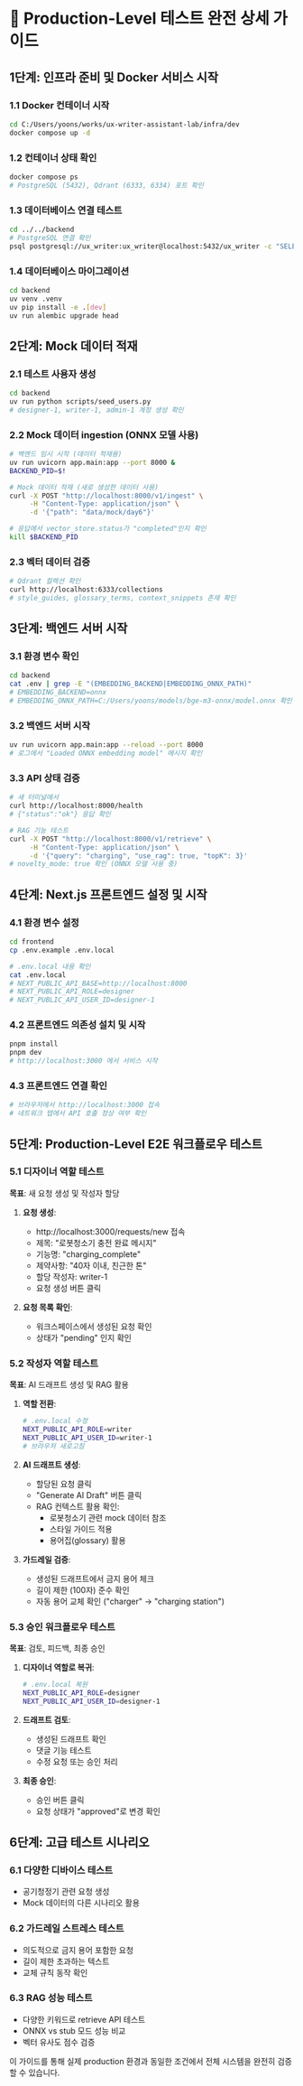 # 🚀 Production-Level 테스트 완전 상세 가이드

## 1단계: 인프라 준비 및 Docker 서비스 시작

### 1.1 Docker 컨테이너 시작
```bash
cd C:/Users/yoons/works/ux-writer-assistant-lab/infra/dev
docker compose up -d
```

### 1.2 컨테이너 상태 확인
```bash
docker compose ps
# PostgreSQL (5432), Qdrant (6333, 6334) 포트 확인
```

### 1.3 데이터베이스 연결 테스트
```bash
cd ../../backend
# PostgreSQL 연결 확인
psql postgresql://ux_writer:ux_writer@localhost:5432/ux_writer -c "SELECT version();"
```

### 1.4 데이터베이스 마이그레이션
```bash
cd backend
uv venv .venv
uv pip install -e .[dev]
uv run alembic upgrade head
```

## 2단계: Mock 데이터 적재

### 2.1 테스트 사용자 생성
```bash
cd backend
uv run python scripts/seed_users.py
# designer-1, writer-1, admin-1 계정 생성 확인
```

### 2.2 Mock 데이터 ingestion (ONNX 모델 사용)
```bash
# 백엔드 임시 시작 (데이터 적재용)
uv run uvicorn app.main:app --port 8000 &
BACKEND_PID=$!

# Mock 데이터 적재 (새로 생성한 데이터 사용)
curl -X POST "http://localhost:8000/v1/ingest" \
     -H "Content-Type: application/json" \
     -d '{"path": "data/mock/day6"}'

# 응답에서 vector_store.status가 "completed"인지 확인
kill $BACKEND_PID
```

### 2.3 벡터 데이터 검증
```bash
# Qdrant 컬렉션 확인
curl http://localhost:6333/collections
# style_guides, glossary_terms, context_snippets 존재 확인
```

## 3단계: 백엔드 서버 시작

### 3.1 환경 변수 확인
```bash
cd backend
cat .env | grep -E "(EMBEDDING_BACKEND|EMBEDDING_ONNX_PATH)"
# EMBEDDING_BACKEND=onnx
# EMBEDDING_ONNX_PATH=C:/Users/yoons/models/bge-m3-onnx/model.onnx 확인
```

### 3.2 백엔드 서버 시작
```bash
uv run uvicorn app.main:app --reload --port 8000
# 로그에서 "Loaded ONNX embedding model" 메시지 확인
```

### 3.3 API 상태 검증
```bash
# 새 터미널에서
curl http://localhost:8000/health
# {"status":"ok"} 응답 확인

# RAG 기능 테스트
curl -X POST "http://localhost:8000/v1/retrieve" \
     -H "Content-Type: application/json" \
     -d '{"query": "charging", "use_rag": true, "topK": 3}'
# novelty_mode: true 확인 (ONNX 모델 사용 중)
```

## 4단계: Next.js 프론트엔드 설정 및 시작

### 4.1 환경 변수 설정
```bash
cd frontend
cp .env.example .env.local

# .env.local 내용 확인
cat .env.local
# NEXT_PUBLIC_API_BASE=http://localhost:8000
# NEXT_PUBLIC_API_ROLE=designer  
# NEXT_PUBLIC_API_USER_ID=designer-1
```

### 4.2 프론트엔드 의존성 설치 및 시작
```bash
pnpm install
pnpm dev
# http://localhost:3000 에서 서비스 시작
```

### 4.3 프론트엔드 연결 확인
```bash
# 브라우저에서 http://localhost:3000 접속
# 네트워크 탭에서 API 호출 정상 여부 확인
```

## 5단계: Production-Level E2E 워크플로우 테스트

### 5.1 디자이너 역할 테스트
**목표**: 새 요청 생성 및 작성자 할당

1. **요청 생성**:
   - http://localhost:3000/requests/new 접속
   - 제목: "로봇청소기 충전 완료 메시지"
   - 기능명: "charging_complete"
   - 제약사항: "40자 이내, 친근한 톤"
   - 할당 작성자: writer-1
   - 요청 생성 버튼 클릭

2. **요청 목록 확인**:
   - 워크스페이스에서 생성된 요청 확인
   - 상태가 "pending" 인지 확인

### 5.2 작성자 역할 테스트  
**목표**: AI 드래프트 생성 및 RAG 활용

1. **역할 전환**:
   ```bash
   # .env.local 수정
   NEXT_PUBLIC_API_ROLE=writer
   NEXT_PUBLIC_API_USER_ID=writer-1
   # 브라우저 새로고침
   ```

2. **AI 드래프트 생성**:
   - 할당된 요청 클릭
   - "Generate AI Draft" 버튼 클릭
   - RAG 컨텍스트 활용 확인:
     * 로봇청소기 관련 mock 데이터 참조
     * 스타일 가이드 적용
     * 용어집(glossary) 활용

3. **가드레일 검증**:
   - 생성된 드래프트에서 금지 용어 체크
   - 길이 제한 (100자) 준수 확인
   - 자동 용어 교체 확인 ("charger" → "charging station")

### 5.3 승인 워크플로우 테스트
**목표**: 검토, 피드백, 최종 승인

1. **디자이너 역할로 복귀**:
   ```bash
   # .env.local 복원
   NEXT_PUBLIC_API_ROLE=designer
   NEXT_PUBLIC_API_USER_ID=designer-1
   ```

2. **드래프트 검토**:
   - 생성된 드래프트 확인
   - 댓글 기능 테스트
   - 수정 요청 또는 승인 처리

3. **최종 승인**:
   - 승인 버튼 클릭
   - 요청 상태가 "approved"로 변경 확인

## 6단계: 고급 테스트 시나리오

### 6.1 다양한 디바이스 테스트
- 공기청정기 관련 요청 생성
- Mock 데이터의 다른 시나리오 활용

### 6.2 가드레일 스트레스 테스트
- 의도적으로 금지 용어 포함한 요청
- 길이 제한 초과하는 텍스트
- 교체 규칙 동작 확인

### 6.3 RAG 성능 테스트
- 다양한 키워드로 retrieve API 테스트
- ONNX vs stub 모드 성능 비교
- 벡터 유사도 점수 검증

이 가이드를 통해 실제 production 환경과 동일한 조건에서 전체 시스템을 완전히 검증할 수 있습니다.